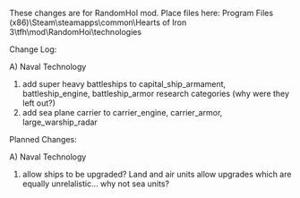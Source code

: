 These changes are for RandomHoI mod.
Place files here: Program Files (x86)\Steam\steamapps\common\Hearts of Iron 3\tfh\mod\RandomHoi\technologies

Change Log:

A) Naval Technology
  
  1) add super heavy battleships to capital_ship_armament, battleship_engine, battleship_armor research categories (why were they left out?)
  2) add sea plane carrier to carrier_engine, carrier_armor, large_warship_radar

Planned Changes:

A) Naval Technology

1) allow ships to be upgraded?  Land and air units allow upgrades which are equally unrelalistic... why not sea units?
